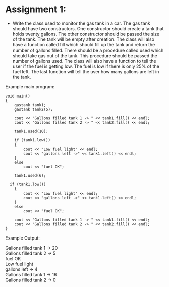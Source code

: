# Assignment 1:

- Write the class used to monitor the gas tank in a car.  The gas tank should have two constructors.  One constructor should create a tank that holds twenty gallons.  The other constructor should be passed the size of the tank.  The tank will be empty after creation.  The class will also have a function called fill which should fill up the tank and return the number of gallons filled.  There should be a procedure called used which should take gas out of the tank.  This procedure should be passed the number of gallons used.  The class will also have a function to tell the user if the fuel is getting low.  The fuel is low if there is only 25% of the fuel left.  The last function will tell the user how many gallons are left in the tank.  

Example main program:

```
void main() 
{ 
    gastank tank1; 
    gastank tank2(5);

    cout << "Gallons filled tank 1 -> " << tank1.fill() << endl; 
    cout << "Gallons filled tank 2 -> " << tank2.fill() << endl;

    tank1.used(10);

    if (tank1.low()) 
    { 
        cout << "Low fuel light" << endl; 
        cout << "gallons left ->" << tank1.left() << endl; 
    } 
    else 
        cout << "fuel OK";

    tank1.used(6);

  if (tank1.low()) 
    { 
        cout << "Low fuel light" << endl; 
        cout << "gallons left ->" << tank1.left() << endl; 
    } 
    else 
        cout << "fuel OK";

    cout << "Gallons filled tank 1 -> " << tank1.fill() << endl; 
    cout << "Gallons filled tank 2 -> " << tank2.fill() << endl; 
}
```
 

Example Output:  
  
Gallons filled tank 1 -> 20  
Gallons filled tank 2 -> 5  
fuel OK  
Low fuel light  
gallons left -> 4  
Gallons filled tank 1 -> 16  
Gallons filled tank 2 -> 0  
